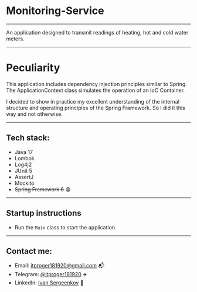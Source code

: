 # Monitoring-Service
___
An application designed to transmit readings of heating, hot and cold water meters.
___
# Peculiarity
This application includes dependency injection principles similar to Spring.
The ApplicationContext class simulates the operation of an IoC Container.

I decided to show in practice my excellent understanding of the internal structure and operating principles of the Spring Framework.
So I did it this way and not otherwise.
___
## Tech stack:
+ Java 17
+ Lombok
+ Log4j2
+ JUnit 5
+ AssertJ
+ Mockito
+ ~~Spring Framework 6~~ 😁
___
## Startup instructions
+ Run the ```Main``` class to start the application.
___
## Contact me:
+ Email: [itproger181920@gmail.com](https://mail.google.com/mail/u/0/?view=cm&fs=1&tf=1&to=itproger181920@gmail.com) 📬
+ Telegram: [@itproger181920](https://t.me/itproger181920) ✈️
+ LinkedIn: [Ivan Sergeenkov](https://www.linkedin.com/in/ivan-sergeenkov-553419294?utm_source=share&utm_campaign=share_via&utm_content=profile&utm_medium=android_app) 🌊